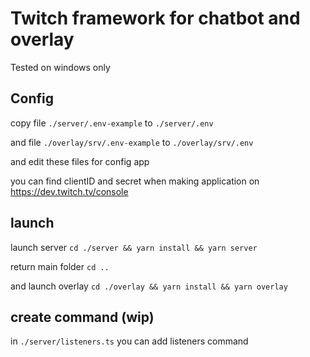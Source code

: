 # Twitch framework for chatbot and overlay

Tested on windows only

## Config

copy file `./server/.env-example` to `./server/.env`

and file `./overlay/srv/.env-example` to `./overlay/srv/.env`

and edit these files for config app

you can find clientID and secret when making application on
https://dev.twitch.tv/console

## launch

launch server `cd ./server && yarn install && yarn server`

return main folder `cd ..`

and launch overlay `cd ./overlay && yarn install && yarn overlay`
## create command (wip)

in `./server/listeners.ts` you can add listeners command 
